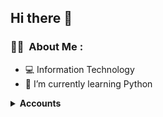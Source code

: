 ## Hi there 👋


### 👨🏻‍ &nbsp;About Me :
- 💻 Information Technology
- 🌱 I’m currently learning Python


<details>
<summary>
 <b>Accounts</b>
</summary>

 * [instagram](#)
 * [twitter](#)
 * [reddit](#)
 * [telegram](#)

</details>
